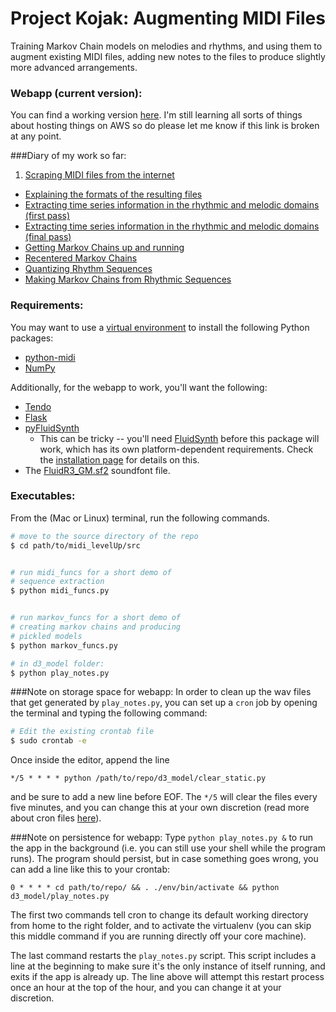 # Project Kojak: Augmenting MIDI Files

Training Markov Chain models on melodies and rhythms, and using them to augment existing MIDI files, adding new notes to the files to produce slightly more advanced arrangements.

### Webapp (current version):
You can find a working version [here](http://bit.ly/1Od5Qnh). I'm still learning all sorts of things about hosting things on AWS so do please let me know if this link is broken at any point.

###Diary of my work so far:

1. [Scraping MIDI files from the internet](./diary/scraper.ipynb) 
- [Explaining the formats of the resulting files](./diary/flattening_tracks.ipynb)
- [Extracting time series information in the rhythmic and melodic domains (first pass)](./diary/getting_melodies_and_rhythms.ipynb)
- [Extracting time series information in the rhythmic and melodic domains (final pass)](./diary/getting_melodies_and_rhythms_optimized.ipynb)
- [Getting Markov Chains up and running](./diary/markov_chains.ipynb)
- [Recentered Markov Chains](./diary/markov_chains_generalized.ipynb)
- [Quantizing Rhythm Sequences](./diary/quantizing_rhythms.ipynb)
- [Making Markov Chains from Rhythmic Sequences](./diary/markov_chains_for_rhythm.ipynb)

### Requirements:
You may want to use a [virtual environment](https://virtualenv.readthedocs.org/en/latest/) to install the following Python packages: 

- [python-midi](https://github.com/vishnubob/python-midi)
- [NumPy](http://www.numpy.org)

Additionally, for the webapp to work, you'll want the following:

- [Tendo](https://pypi.python.org/pypi/tendo)
- [Flask](http://flask.pocoo.org/)
- [pyFluidSynth](https://pypi.python.org/pypi/pyFluidSynth)
	- This can be tricky -- you'll need [FluidSynth](http://www.fluidsynth.org/) before this package will work, which has its own platform-dependent requirements. Check the [installation page](http://sourceforge.net/p/fluidsynth/wiki/BuildingWithCMake/) for details on this.
- The [FluidR3_GM.sf2](https://github.com/urish/cinto/blob/master/media/FluidR3%20GM.sf2) soundfont file.

### Executables:
From the (Mac or Linux) terminal, run the following commands.
 
```bash
# move to the source directory of the repo
$ cd path/to/midi_levelUp/src


# run midi_funcs for a short demo of 
# sequence extraction
$ python midi_funcs.py


# run markov_funcs for a short demo of 
# creating markov chains and producing
# pickled models
$ python markov_funcs.py

# in d3_model folder:
$ python play_notes.py
```
	
###Note on storage space for webapp: 
In order to clean up the wav files that get generated by `play_notes.py`, you can set up a `cron` job by opening the terminal and typing the following command: 
	
```bash
# Edit the existing crontab file
$ sudo crontab -e
```
	
Once inside the editor, append the line 
	
```emacs
*/5 * * * * python /path/to/repo/d3_model/clear_static.py
```
and be sure to add a new line before EOF. The `*/5` will clear the files every five minutes, and you can change this at your own discretion (read more about cron files [here](http://www.unixgeeks.org/security/newbie/unix/cron-1.html)).

###Note on persistence for webapp:
Type `python play_notes.py &` to run the app in the background (i.e. you can still use your shell while the program runs). The program should persist, but in case something goes wrong, you can add a line like this to your crontab: 

```
0 * * * * cd path/to/repo/ && . ./env/bin/activate && python d3_model/play_notes.py
```

The first two commands tell cron to change its default working directory from home to the right folder, and to activate the virtualenv (you can skip this middle command if you are running directly off your core machine). 

The last command restarts the `play_notes.py` script. This script includes a line at the beginning to make sure it's the only instance of itself running, and exits if the app is already up. The line above will attempt this restart process once an hour at the top of the hour, and you can change it at your discretion.